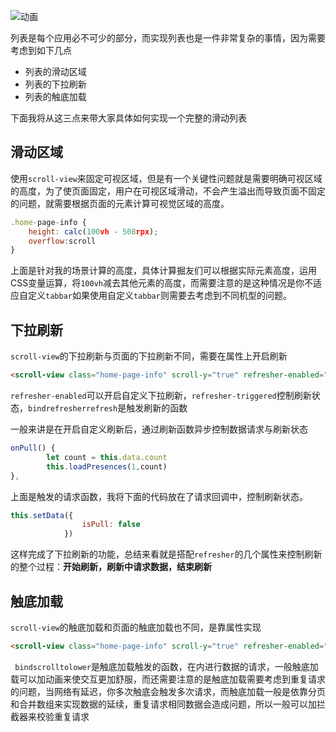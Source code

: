 ![动画](https://raw.githubusercontent.com/hogB/Img/main/202208031621786.gif)

列表是每个应用必不可少的部分，而实现列表也是一件非常复杂的事情，因为需要考虑到如下几点

- 列表的滑动区域
- 列表的下拉刷新
- 列表的触底加载

下面我将从这三点来带大家具体如何实现一个完整的滑动列表

## 滑动区域

使用`scroll-view`来固定可视区域，但是有一个关键性问题就是需要明确可视区域的高度，为了使页面固定，用户在可视区域滑动，不会产生溢出而导致页面不固定的问题，就需要根据页面的元素计算可视觉区域的高度。

```js
.home-page-info {
    height: calc(100vh - 508rpx);
    overflow:scroll
}
```

上面是针对我的场景计算的高度，具体计算掘友们可以根据实际元素高度，运用CSS变量运算，将`100vh`减去其他元素的高度，而需要注意的是这种情况是你不适应自定义`tabbar`如果使用自定义`tabbar`则需要去考虑到不同机型的问题。

## 下拉刷新

`scroll-view`的下拉刷新与页面的下拉刷新不同，需要在属性上开启刷新

```html
<scroll-view class="home-page-info" scroll-y="true" refresher-enabled="true" refresher-triggered="{{isPull}}" bindrefresherrefresh="onPull"></scroll-view>
```

`refresher-enabled`可以开启自定义下拉刷新，`refresher-triggered`控制刷新状态，`bindrefresherrefresh`是触发刷新的函数

一般来讲是在开启自定义刷新后，通过刷新函数异步控制数据请求与刷新状态

```js
onPull() {
        let count = this.data.count
        this.loadPresences(1,count)
},
```

上面是触发的请求函数，我将下面的代码放在了请求回调中，控制刷新状态。

```js
this.setData({
                isPull: false
            })
```

这样完成了下拉刷新的功能，总结来看就是搭配`refresher`的几个属性来控制刷新的整个过程：**开始刷新，刷新中请求数据，结束刷新**

## 触底加载

`scroll-view`的触底加载和页面的触底加载也不同，是靠属性实现

```html
<scroll-view class="home-page-info" scroll-y="true" refresher-enabled="true" refresher-triggered="{{isPull}}" bindrefresherrefresh="onPull" bindscrolltolower="onDown"></scroll-view>
```

` bindscrolltolower`是触底加载触发的函数，在内进行数据的请求，一般触底加载可以加动画来使交互更加舒服，而还需要注意的是触底加载需要考虑到重复请求的问题，当网络有延迟，你多次触底会触发多次请求，而触底加载一般是依靠分页和合并数组来实现数据的延续，重复请求相同数据会造成问题，所以一般可以加拦截器来校验重复请求